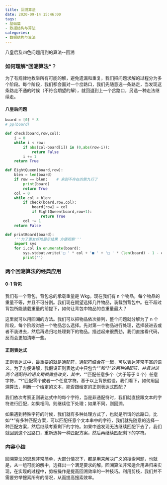 ```yaml
---
title: 回溯算法
date: 2020-09-14 15:46:00
tags:
- 基础篇
- 数据结构与算法
categories:
- 数据结构与算法
---
```


八皇后及四色问题用到的算法--回溯

<!-- more -->

### 如何理解“回溯算法”？

为了有规律地枚举所有可能的解，避免遗漏和重复，我们把问题求解的过程分为多个阶段。每个阶段，我们都会面对一个岔路口，我们先随意选一条路走，当发现这条路走不通的时候（不符合期望的解），就回退到上一个岔路口，另选一种走法继续走。

#### 八皇后问题

```python
board = [0] * 8
# pp(board)

def check(board,row,col):
    i = 0
    while i < row:
        if abs(col-board[i]) in (0,abs(row-i)):
            return False
        i += 1
    return True

def EightQueen(board,row):
    blen = len(board)
    if row == blen:    # 来到不存在的第九行了
        print(board)
        return True
    col = 0
    while col < blen:
        if check(board,row,col):
            board[row] = col
            if EightQueen(board,row+1):
                return True
        col += 1
    return False

def printBoard(board):
    '''为了更友好地展示结果 方便观察'''
    import sys
    for i,col in enumerate(board):
        sys.stdout.write('□ ' * col + '■ ' + '□ ' * (len(board) - 1 - col))
        print('')
```

### 两个回溯算法的经典应用

#### 0-1 背包

我们有一个背包，背包总的承载重量是 Wkg。现在我们有 n 个物品，每个物品的重量不等，并且不可分割。我们现在期望选择几件物品，装载到背包中。在不超过背包所能装载重量的前提下，如何让背包中物品的总重量最大？

这里就可以用回溯的方法。我们可以把物品依次排列，整个问题就分解为了 n 个阶段，每个阶段对应一个物品怎么选择。先对第一个物品进行处理，选择装进去或者不装进去，然后再递归地处理剩下的物品。描述起来很费劲，我们直接看代码，反而会更加清晰一些。

#### 正则表达式

正则表达式中，最重要的就是通配符，通配符结合在一起，可以表达非常丰富的语义。为了方便讲解，我假设正则表达式中只包含“*”和“?”这两种通配符，并且对这两个通配符的语义稍微做些改变，其中，“*”匹配任意多个（大于等于 0 个）任意字符，“?”匹配零个或者一个任意字符。基于以上背景假设，我们看下，如何用回溯算法，判断一个给定的文本，能否跟给定的正则表达式匹配？

我们依次考察正则表达式中的每个字符，当是非通配符时，我们就直接跟文本的字符进行匹配，如果相同，则继续往下处理；如果不同，则回溯。

如果遇到特殊字符的时候，我们就有多种处理方式了，也就是所谓的岔路口，比如“*”有多种匹配方案，可以匹配任意个文本串中的字符，我们就先随意的选择一种匹配方案，然后继续考察剩下的字符。如果中途发现无法继续匹配下去了，我们就回到这个岔路口，重新选择一种匹配方案，然后再继续匹配剩下的字符。

### 内容小结

回溯算法的思想非常简单，大部分情况下，都是用来解决广义的搜索问题，也就是，从一组可能的解中，选择出一个满足要求的解。回溯算法非常适合用递归来实现，在实现的过程中，剪枝操作是提高回溯效率的一种技巧。利用剪枝，我们并不需要穷举搜索所有的情况，从而提高搜索效率。

